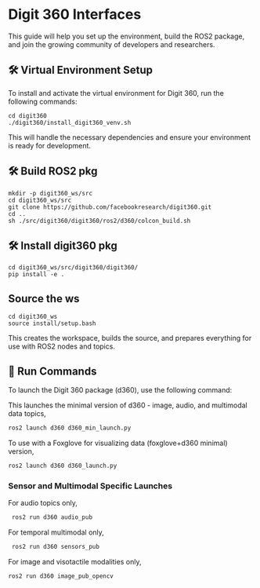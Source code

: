 
# Digit 360 Interfaces
This guide will help you set up the environment, build the ROS2 package, and join the growing community of developers and researchers.

## 🛠 Virtual Environment Setup

To install and activate the virtual environment for Digit 360, run the following commands:

```
cd digit360
./digit360/install_digit360_venv.sh
```
This will handle the necessary dependencies and ensure your environment is ready for development.

## 🛠 Build ROS2 pkg
```
mkdir -p digit360_ws/src
cd digit360_ws/src
git clone https://github.com/facebookresearch/digit360.git
cd ..
sh ./src/digit360/digit360/ros2/d360/colcon_build.sh
```

## 🛠 Install digit360 pkg
```
cd digit360_ws/src/digit360/digit360/
pip install -e .
```

## Source the ws

```
cd digit360_ws
source install/setup.bash
```

This creates the workspace, builds the source, and prepares everything for use with ROS2 nodes and topics.

## 🚀 Run Commands 
To launch the Digit 360 package (d360), use the following command:

This launches the minimal version of d360 - image, audio, and multimodal data topics,
```bash
ros2 launch d360 d360_min_launch.py
```

To use with a Foxglove for visualizing data (foxglove+d360 minimal) version,
```bash
ros2 launch d360 d360_launch.py
```

### Sensor and Multimodal Specific Launches

For audio topics only,
```bash
 ros2 run d360 audio_pub
```

For temporal multimodal only,

```bash
 ros2 run d360 sensors_pub
```

For image and visotactile modalities only,
```bash
ros2 run d360 image_pub_opencv
```
